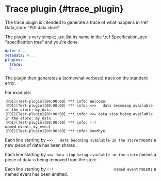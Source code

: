 # Trace plugin {#trace_plugin}

The trace plugin is intended to generate a trace of what happens in 
\ref Data_store "PDI data store".

The plugin is very simple; just list its name in the 
\ref Specification_tree "specification tree" and you're done.

```yaml
data: #...
metadata: #...
plugins:
  trace:
  #...
```

The plugin then generates a (somewhat verbose) trace on the standard error.

For example:
```
[PDI][Test-plugin][00:00:00] *** info: Welcome!
[PDI][Test-plugin][00:00:00] *** info: =>>   data becoming available in the store: my_data
[PDI][Test-plugin][00:00:00] *** info: <<= data stop being available in the store: my_data
[PDI][Test-plugin][00:00:00] *** info: !!!                            named event: my_event
[PDI][Test-plugin][00:00:00] *** info: Goodbye!
```

Each line starting by `=>>   data becoming available in the store` means a new
piece of data has been shared.

Each line starting by `<<= data stop being available in the store` means a piece
of data is being removed from the store.

Each line starting by `!!!                            named event` means a named
event has been emitted.
